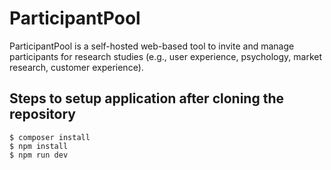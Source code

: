 # ParticipantPool

ParticipantPool is a self-hosted web-based tool to invite and manage participants for research studies (e.g., user experience, psychology, market research, customer experience).

## Steps to setup application after cloning the repository

```
$ composer install
$ npm install
$ npm run dev
```
